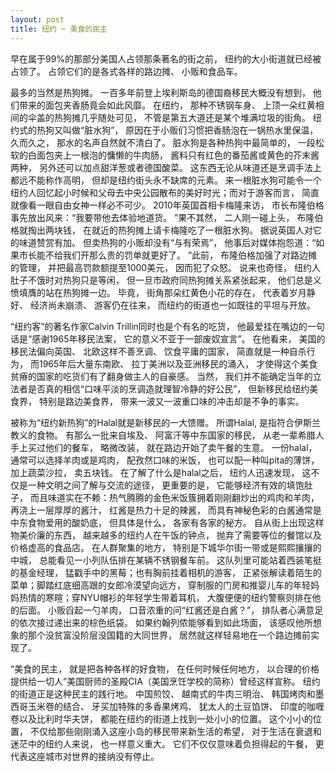 ```yaml
---
layout: post
title: 纽约 ─ 美食的民主
---
```


早在属于99%的那部分美国人占领那条著名的街之前， 纽约的大小街道就已经被占领了。 占领它们的是各式各样的路边摊、 小贩和食品车。 

最多的当然是热狗摊。 一百多年前登上埃利斯岛的德国裔移民大概没有想到， 他们带来的面包夹香肠竟会如此风靡。 在纽约， 那种不锈钢车身、 上顶一朵红黄相间的伞盖的热狗摊几乎随处可见， 不管是第五大道还是某个堆满垃圾的街角。 纽约式的热狗又叫做“脏水狗”， 原因在于小贩们习惯把香肠泡在一锅热水里保温， 久而久之， 那水的名声自然就不清白了。 脏水狗是各种热狗中最简单的， 一段松软的白面包夹上一根泡的慵懒的牛肉肠， 酱料只有红色的番茄酱或黄色的芥末酱两种， 另外还可以加点甜洋葱或者德国酸菜。 这东西无论从味道还是烹调手法上都远不能称作高明， 但却是纽约街头永不缺席的元素。 来一根脏水狗可能令一个纽约人回忆起小时候和父母去中央公园散布的美好时光；而对于游客而言， 简直就像看一眼自由女神一样必不可少。 2010年英国首相卡梅隆来访， 市长布隆伯格事先放出风来：“我要带他去体验地道货。 ”果不其然， 二人刚一碰上头， 布隆伯格就掏出两块钱， 在就近的热狗摊上请卡梅隆吃了一根脏水狗。 据说英国人对它的味道赞赏有加。 但卖热狗的小贩却没有“与有荣焉”， 他事后对媒体抱怨道：“如果市长能不给我们开那么贵的罚单就更好了。 ”此前， 布隆伯格加强了对路边摊的管理， 并把最高罚款额提至1000美元， 因而犯了众怒。 说来也奇怪， 纽约人肚子不饿时对热狗只是等闲， 但一旦市政府同热狗摊关系紧张起来， 他们总是义愤填膺的站在热狗摊一边。 毕竟， 街角那朵红黄色小花的存在， 代表着岁月静好、 经济尚未崩溃、 游客仍在往来， 而纽约的街道也一如既往的平坦与开放。 

“纽约客”的著名作家Calvin Trillin同时也是个有名的吃货， 他最爱挂在嘴边的一句话是“感谢1965年移民法案， 它的意义不亚于一部废奴宣言”。 在他看来， 美国的移民法偏向英国、 北欧这样不善烹调、 饮食平庸的国家， 简直就是一种自杀行为， 而1965年后大量东南欧、 拉丁美洲以及亚洲移民的涌入， 才使得这个美食贫瘠的国家的吃货们有了翻身做主人的自豪感。 当然， 我们并不能确定当年的立法者是否真的相信“口味平淡的烹调造就理智冷静的好公民”， 但新移民给纽约美食界， 特别是路边美食界， 带来一波又一波重口味的冲击却是不争的事实。 

被称为“纽约新热狗”的Halal就是新移民的一大馈赠。 所谓Halal, 是指符合伊斯兰教义的食物。 有那么一批来自埃及、 阿富汗等中东国家的移民， 从老一辈希腊人手上买过他们的餐车， 略微改装， 就在路边开始了卖午餐的生意。 一份halal， 通常可以选择羊肉或是鸡肉， 配孜然口味的米饭， 也可以配一种叫pita的薄饼， 加上蔬菜沙拉， 卖五块钱。 在了解了什么是halal之后， 纽约人迅速发现， 这不仅是一种文明之间了解与交流的途径， 更重要的是， 它能够经济有效的填饱肚子， 而且味道实在不赖：热气腾腾的金色米饭簇拥着刚刚翻炒出的鸡肉和羊肉， 再浇上一层厚厚的酱汁， 红酱是热力十足的辣酱， 而具有神秘色彩的白酱通常是中东食物爱用的酸奶底， 但具体是什么， 各家有各家的秘方。 自从街上出现这样物美价廉的东西， 越来越多的纽约人在午饭的钟点， 抛弃了需要等位的餐馆以及价格虚高的食品店。 在人群聚集的地方， 特别是下城华尔街一带或是熙熙攘攘的中城， 总能看见一小列队伍排在某辆不锈钢餐车前。 这队列里可能站着西装笔挺的基金经理， 猛戳手中的黑莓；也有胸前挂着相机的游客， 正紧张解读着陌生的菜单；脚踏红底细高跟的女郎冷漠望向远方， 穿制服的门房和推婴儿车的年轻妈妈热情的寒暄；穿NYU帽衫的年轻学生带着耳机， 大腹便便的纽约警察则排在他的后面。 小贩舀起一勺羊肉， 口音浓重的问“红酱还是白酱？”， 排队者心满意足的依次接过递出来的棕色纸袋。 如果约翰列侬能够看到如此场面， 该感叹他所想象的那个没贫富没阶层没国籍的大同世界， 居然就这样轻易地在一个路边摊前实现了。 

“美食的民主， 就是把各种各样的好食物， 在任何时候任何地方， 以合理的价格提供给一切人”美国厨师的圣殿CIA（美国烹饪学校的简称）曾经这样宣称。 纽约的街道正是这种民主的践行地。 中国煎饺、 越南式的牛肉三明治、 韩国烤肉和墨西哥玉米卷的结合、 牙买加特殊的多香果烤鸡、 犹太人的土豆馅饼、 印度的咖喱卷以及比利时华夫饼， 都能在纽约的街道上找到一处小小的位置。 这个小小的位置， 不仅给那些刚刚涌入这座小岛的移民带来新生活的希望， 对于生活在衰退和迷茫中的纽约人来说， 也一样意义重大。 它们不仅仅意味着负担得起的午餐， 更代表这座城市对世界的接纳没有停止。 


